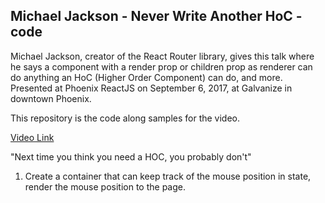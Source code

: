 ## Michael Jackson - Never Write Another HoC - code

Michael Jackson, creator of the React Router library, gives this talk where he says a component with a render prop or children prop as renderer can do anything an HoC (Higher Order Component) can do, and more. Presented at Phoenix ReactJS on September 6, 2017, at Galvanize in downtown Phoenix.

This repository is the code along samples for the video.

[Video Link](https://www.youtube.com/watch?v=BcVAq3YFiuc)

"Next time you think you need a HOC, you probably don't"

1) Create a container that can keep track of the mouse position in state, render the mouse position to the page.